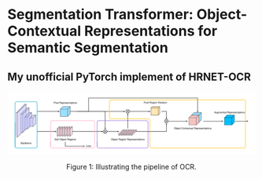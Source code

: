 # Segmentation Transformer: Object-Contextual Representations for Semantic Segmentation

## My unofficial PyTorch implement of HRNET-OCR

![](resource/ocr.png)

<center> Figure 1: Illustrating the pipeline of OCR.</center>

